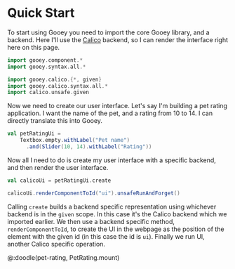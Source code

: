 # Quick Start

To start using Gooey you need to import the core Gooey library, and a backend. Here I'll use the [Calico][calico] backend, so I can render the interface right here on this page.

```scala
import gooey.component.*
import gooey.syntax.all.*
```
```scala
import gooey.calico.{*, given}
import gooey.calico.syntax.all.*
import calico.unsafe.given
```

Now we need to create our user interface. Let's say I'm building a pet rating application. I want the name of the pet, and a rating from 10 to 14. I can directly translate this into Gooey.

```scala
val petRatingUi =
    Textbox.empty.withLabel("Pet name")
      .and(Slider(10, 14).withLabel("Rating"))
```

Now all I need to do is create my user interface with a specific backend, and then render the user interface. 

```scala
val calicoUi = petRatingUi.create
```
```scala
calicoUi.renderComponentToId("ui").unsafeRunAndForget()
```

Calling `create` builds a backend specific representation using whichever backend is in the `given` scope. In this case it's the Calico backend which we imported earlier. We then use a backend specific method, `renderComponentToId`, to create the UI in the webpage as the position of the element with the given id (in this case the id is `ui`). Finally we run UI, another Calico specific operation.

@:doodle(pet-rating, PetRating.mount)

[calico]: https://www.armanbilge.com/calico/
